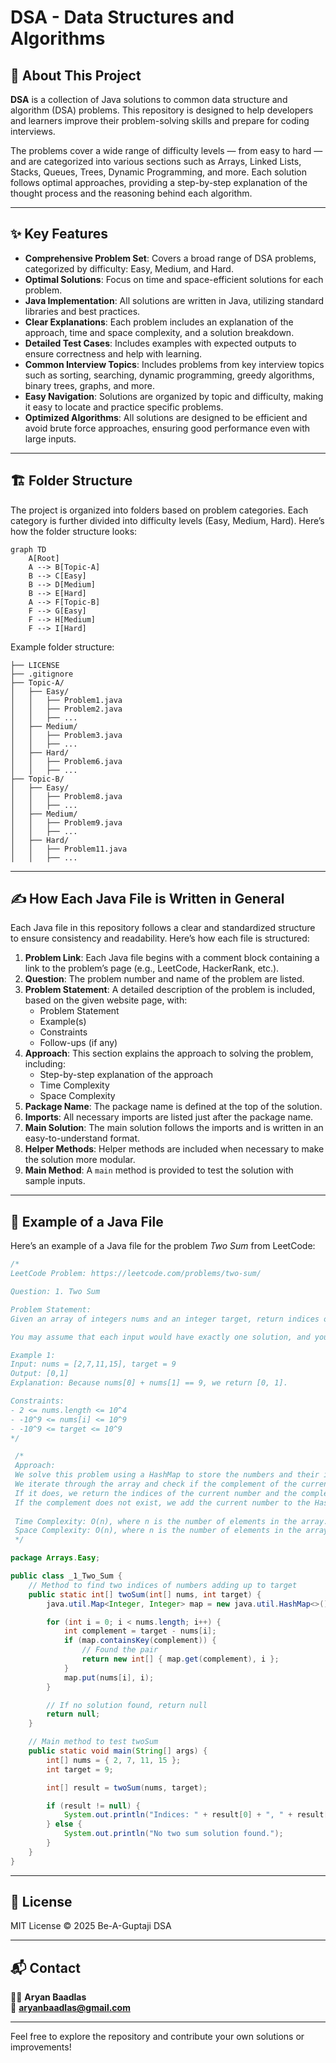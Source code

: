 
# DSA - Data Structures and Algorithms

## 📖 About This Project

**DSA** is a collection of Java solutions to common data structure and algorithm (DSA) problems. This repository is designed to help developers and learners improve their problem-solving skills and prepare for coding interviews.

The problems cover a wide range of difficulty levels — from easy to hard — and are categorized into various sections such as Arrays, Linked Lists, Stacks, Queues, Trees, Dynamic Programming, and more. Each solution follows optimal approaches, providing a step-by-step explanation of the thought process and the reasoning behind each algorithm.

---

## ✨ Key Features

- **Comprehensive Problem Set**: Covers a broad range of DSA problems, categorized by difficulty: Easy, Medium, and Hard.
- **Optimal Solutions**: Focus on time and space-efficient solutions for each problem.
- **Java Implementation**: All solutions are written in Java, utilizing standard libraries and best practices.
- **Clear Explanations**: Each problem includes an explanation of the approach, time and space complexity, and a solution breakdown.
- **Detailed Test Cases**: Includes examples with expected outputs to ensure correctness and help with learning.
- **Common Interview Topics**: Includes problems from key interview topics such as sorting, searching, dynamic programming, greedy algorithms, binary trees, graphs, and more.
- **Easy Navigation**: Solutions are organized by topic and difficulty, making it easy to locate and practice specific problems.
- **Optimized Algorithms**: All solutions are designed to be efficient and avoid brute force approaches, ensuring good performance even with large inputs.

---

## 🏗️ Folder Structure

The project is organized into folders based on problem categories. Each category is further divided into difficulty levels (Easy, Medium, Hard). Here’s how the folder structure looks:

```mermaid
graph TD
    A[Root]
    A --> B[Topic-A]
    B --> C[Easy]
    B --> D[Medium]
    B --> E[Hard]
    A --> F[Topic-B]
    F --> G[Easy]
    F --> H[Medium]
    F --> I[Hard]
```

Example folder structure:

```
├── LICENSE
├── .gitignore
├── Topic-A/
│   ├── Easy/
│   │   ├── Problem1.java
│   │   ├── Problem2.java
│   │   ├── ...
│   ├── Medium/
│   │   ├── Problem3.java
│   │   ├── ...
│   ├── Hard/
│   │   ├── Problem6.java
│   │   ├── ...
├── Topic-B/
│   ├── Easy/
│   │   ├── Problem8.java
│   │   ├── ...
│   ├── Medium/
│   │   ├── Problem9.java
│   │   ├── ...
│   ├── Hard/
│   │   ├── Problem11.java
│   │   ├── ...
```

---

## ✍️ How Each Java File is Written in General

Each Java file in this repository follows a clear and standardized structure to ensure consistency and readability. Here’s how each file is structured:

1. **Problem Link**: Each Java file begins with a comment block containing a link to the problem’s page (e.g., LeetCode, HackerRank, etc.).
2. **Question**: The problem number and name of the problem are listed.
3. **Problem Statement**: A detailed description of the problem is included, based on the given website page, with:
   - Problem Statement
   - Example(s)
   - Constraints
   - Follow-ups (if any)
4. **Approach**: This section explains the approach to solving the problem, including:
   - Step-by-step explanation of the approach
   - Time Complexity
   - Space Complexity
5. **Package Name**: The package name is defined at the top of the solution.
6. **Imports**: All necessary imports are listed just after the package name.
7. **Main Solution**: The main solution follows the imports and is written in an easy-to-understand format.
8. **Helper Methods**: Helper methods are included when necessary to make the solution more modular.
9. **Main Method**: A `main` method is provided to test the solution with sample inputs.

---

## 📝 Example of a Java File

Here’s an example of a Java file for the problem *Two Sum* from LeetCode:

```java
/*
LeetCode Problem: https://leetcode.com/problems/two-sum/

Question: 1. Two Sum

Problem Statement:
Given an array of integers nums and an integer target, return indices of the two numbers such that they add up to target.

You may assume that each input would have exactly one solution, and you may not use the same element twice.

Example 1:
Input: nums = [2,7,11,15], target = 9
Output: [0,1]
Explanation: Because nums[0] + nums[1] == 9, we return [0, 1].

Constraints:
- 2 <= nums.length <= 10^4
- -10^9 <= nums[i] <= 10^9
- -10^9 <= target <= 10^9
*/

 /*
 Approach: 
 We solve this problem using a HashMap to store the numbers and their indices.
 We iterate through the array and check if the complement of the current number exists in the HashMap.
 If it does, we return the indices of the current number and the complement.
 If the complement does not exist, we add the current number to the HashMap with its index as the value.
 
 Time Complexity: O(n), where n is the number of elements in the array.
 Space Complexity: O(n), where n is the number of elements in the array.
 */

package Arrays.Easy;

public class _1_Two_Sum {
    // Method to find two indices of numbers adding up to target
    public static int[] twoSum(int[] nums, int target) {
        java.util.Map<Integer, Integer> map = new java.util.HashMap<>();

        for (int i = 0; i < nums.length; i++) {
            int complement = target - nums[i];
            if (map.containsKey(complement)) {
                // Found the pair
                return new int[] { map.get(complement), i };
            }
            map.put(nums[i], i);
        }

        // If no solution found, return null
        return null;
    }

    // Main method to test twoSum
    public static void main(String[] args) {
        int[] nums = { 2, 7, 11, 15 };
        int target = 9;

        int[] result = twoSum(nums, target);

        if (result != null) {
            System.out.println("Indices: " + result[0] + ", " + result[1]);
        } else {
            System.out.println("No two sum solution found.");
        }
    }
}
```

---

## 📜 License

MIT License © 2025 Be-A-Guptaji DSA

---

## 📬 Contact

👨‍💻 **Aryan Baadlas**  
📧 **aryanbaadlas@gmail.com**

---

Feel free to explore the repository and contribute your own solutions or improvements!
